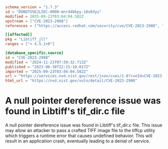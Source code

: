 ```toml
schema_version = "1.7.3"
id = "DONOTUSEJLSEC-0000-mnr448kpy-18u93yu"
modified = 2025-09-23T03:04:04.582Z
upstream = ["CVE-2023-2908"]
references = ["https://access.redhat.com/security/cve/CVE-2023-2908", "https://bugzilla.redhat.com/show_bug.cgi?id=2218830", "https://gitlab.com/libtiff/libtiff/-/commit/9bd48f0dbd64fb94dc2b5b05238fde0bfdd4ff3f", "https://gitlab.com/libtiff/libtiff/-/merge_requests/479", "https://lists.debian.org/debian-lts-announce/2023/07/msg00034.html", "https://security.netapp.com/advisory/ntap-20230731-0004/", "https://access.redhat.com/security/cve/CVE-2023-2908", "https://bugzilla.redhat.com/show_bug.cgi?id=2218830", "https://gitlab.com/libtiff/libtiff/-/commit/9bd48f0dbd64fb94dc2b5b05238fde0bfdd4ff3f", "https://gitlab.com/libtiff/libtiff/-/merge_requests/479", "https://lists.debian.org/debian-lts-announce/2023/07/msg00034.html", "https://security.netapp.com/advisory/ntap-20230731-0004/"]

[[affected]]
pkg = "Libtiff_jll"
ranges = ["< 4.5.1+0"]

[database_specific.source]
id = "CVE-2023-2908"
modified = "2024-11-21T07:59:32.713Z"
published = "2023-06-30T22:15:10.017Z"
imported = "2025-09-23T03:04:04.582Z"
url = "https://services.nvd.nist.gov/rest/json/cves/2.0?cveId=CVE-2023-2908"
html_url = "https://nvd.nist.gov/vuln/detail/CVE-2023-2908"
```

# A null pointer dereference issue was found in Libtiff's tif_dir.c file

A null pointer dereference issue was found in Libtiff's tif_dir.c file. This issue may allow an attacker to pass a crafted TIFF image file to the tiffcp utility which triggers a runtime error that causes undefined behavior. This will result in an application crash, eventually leading to a denial of service.

